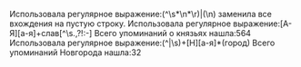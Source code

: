 Использовала регулярное выражение:(^\s*\n*\r)|(\n) заменила все вхождения на пустую строку.
Использовала регулярное выражение:[А-Я][а-я]+слав[^\s.,\?!:-] Всего упоминаний о князьях нашла:564
Использовала регулярное выражение:(^|\s)+[Н][а-я]*(город) Всего упоминаний Новгорода нашла:32
